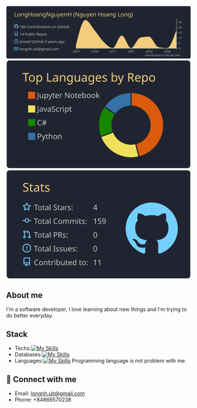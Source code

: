 
[![](https://raw.githubusercontent.com/LongHoangNguyenH/LongHoangNguyenH/master/profile-summary-card-output/ayu_mirage/0-profile-details.svg)](https://github.com/vn7n24fzkq/github-profile-summary-cards)
[![](https://raw.githubusercontent.com/LongHoangNguyenH/LongHoangNguyenH/master/profile-summary-card-output/ayu_mirage/1-repos-per-language.svg)](https://github.com/vn7n24fzkq/github-profile-summary-cards) ![](https://raw.githubusercontent.com/LongHoangNguyenH/LongHoangNguyenH/master/profile-summary-card-output/ayu_mirage/3-stats.svg)
## About me
I'm a software developer, I love learning about new things and I'm trying to do better everyday. 

## Stack 
- Techs:[![My Skills](https://skillicons.dev/icons?i=nestjs,react,docker,graphql&theme=light)](https://skillicons.dev)
- Databases:[![My Skills](https://skillicons.dev/icons?i=mysql,mongodb,postgres,prisma&theme=light)](https://skillicons.dev)
- Languages:[![My Skills](https://skillicons.dev/icons?i=java,js,nodejs,ts,go,py&theme=light)](https://skillicons.dev) Programming language is not problem with me.
## 🔗 Connect with me
- Email: longnh.uit@gmail.com
- Phone: +84866570238

